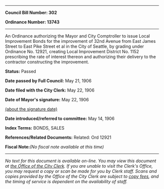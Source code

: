 

********

**Council Bill Number: 302**
   
**Ordinance Number: 13743**
********

 An Ordinance authorizing the Mayor and City Comptroller to issue Local Improvement Bonds for the improvement of 32nd Avenue from East James Street to East Pike Street et al in the City of Seattle, by grading under Ordinance No. 12921, creating Local Improvement District No. 1152 prescribing the rate of interest thereon and authorizing their delivery to the contractor constructing the improvement.

**Status:** Passed
   
**Date passed by Full Council:** May 21, 1906
   
**Date filed with the City Clerk:** May 22, 1906
   
**Date of Mayor's signature:** May 22, 1906
   
[(about the signature date)](/~public/approvaldate.htm)
   
   
   
**Date introduced/referred to committee:** May 14, 1906
   
   
**Index Terms:** BONDS, SALES

**References/Related Documents:** Related: Ord 12921

**Fiscal Note:**_(No fiscal note available at this time)_
********

_No text for this document is available on-line. You may view this document at [the Office of the City Clerk](http://www.seattle.gov/leg/clerk/contactUs.htm). If you are unable to visit the Clerk's Office, you may request a copy or scan be made for you by Clerk staff. Scans and copies provided by the Office of the City Clerk are subject to [copy fees](http://clerk.seattle.gov/~public/clerkfees.htm), and the timing of service is dependent on the availability of staff._


